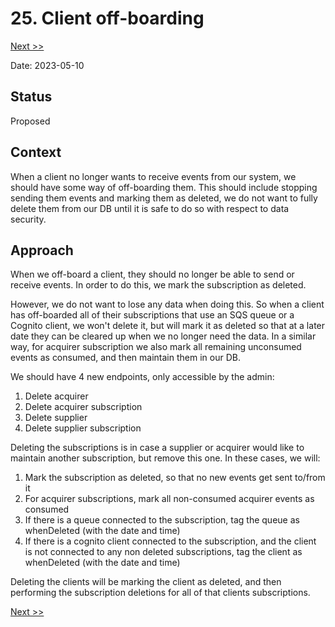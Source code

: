 # 25. Client off-boarding

[Next >>](9999-end.md)

Date: 2023-05-10

## Status

Proposed

## Context

When a client no longer wants to receive events from our system, we should have some way of off-boarding them. This
should include stopping sending them events and marking them as deleted, we do not want to fully delete them from our DB
until it is safe to do so with respect to data security.

## Approach

When we off-board a client, they should no longer be able to send or receive events. In order to do this, we mark the
subscription as deleted.

However, we do not want to lose any data when doing this. So when a client has off-boarded all of their subscriptions
that use an SQS queue or a Cognito client, we won't delete it, but will mark it as deleted so that at a later date they
can be cleared up when we no longer need the data. In a similar way, for acquirer subscription we also mark all
remaining unconsumed events as consumed, and then maintain them in our DB.

We should have 4 new endpoints, only accessible by the admin:

1. Delete acquirer
2. Delete acquirer subscription
3. Delete supplier
4. Delete supplier subscription

Deleting the subscriptions is in case a supplier or acquirer would like to maintain another subscription, but remove
this one. In these cases, we will:

1. Mark the subscription as deleted, so that no new events get sent to/from it
2. For acquirer subscriptions, mark all non-consumed acquirer events as consumed
3. If there is a queue connected to the subscription, tag the queue as whenDeleted (with the date and time)
4. If there is a cognito client connected to the subscription, and the client is not connected to any non deleted
   subscriptions, tag the client as whenDeleted (with the date and time)

Deleting the clients will be marking the client as deleted, and then performing the subscription deletions for all of
that clients subscriptions.

[Next >>](9999-end.md)
